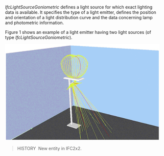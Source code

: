 _IfcLightSourceGoniometric_ defines a light source for which exact lighting data is available. It specifies the type of a light emitter, defines the position and orientation of a light distribution curve and the data concerning lamp and photometric information.

Figure 1 shows an example of a light emitter having two light sources (of type _IfcLightSourceGoniometric_).

!["Example"](../../../../../../figures/ifclightsourcegoniometric_fig1.gif "Figure 1 &mdash; Light source goniometric")

> HISTORY&nbsp; New entity in IFC2x2.